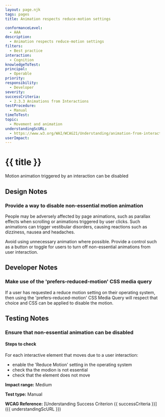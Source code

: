 ```yaml
---
layout: page.njk
tags: pages
title: Animation respects reduce-motion settings

conformanceLevel:
  - AAA
description:
  - Animation respects reduce-motion settings
filters:
  - Best practice
interaction:
  - Cognition
knowledgeToTest:
principal:
  - Operable
priority:
responsibility:
  - Developer
severity:
successCriteria:
  - 2.3.3 Animations from Interactions
testProcedure:
  - Manual
timeToTest:
topic:
  - Movement and animation
understandingScURL:
  - https://www.w3.org/WAI/WCAG21/Understanding/animation-from-interactions.html
userImpact:
---
```


# {{ title }}

Motion animation triggered by an interaction can be disabled

## Design Notes

### Provide a way to disable non-essential motion animation

People may be adversely affected by page animations, such as parallax effects when scrolling or animations triggered by user clicks. Such animations can trigger vestibular disorders, causing reactions such as dizziness, nausea and headaches.

Avoid using unnecessary animation where possible. Provide a control such as a button or toggle for users to turn off non-essential animations from user interaction.

## Developer Notes

### Make use of the 'prefers-reduced-motion' CSS media query
If a user has requested a reduce motion setting on their operating system, then using the 'prefers-reduced-motion' CSS Media Query will respect that choice and CSS can be applied to disable the motion.

## Testing Notes

### Ensure that non-essential animation can be disabled

#### Steps to check

For each interactive element that moves due to a user interaction:

- enable the 'Reduce Motion' setting in the operating system
- check tha the modion is not essential
- check that the element does not move

**Impact range:** Medium

**Test type:** Manual

**WCAG Reference:** [Understanding Success Criterion {{ successCriteria }}]({{ understandingScURL }})